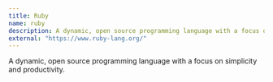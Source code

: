 ```yaml
---
title: Ruby
name: ruby
description: A dynamic, open source programming language with a focus on simplicity and productivity.
external: "https://www.ruby-lang.org/"
---
```

A dynamic, open source programming language with a focus on simplicity and productivity.

